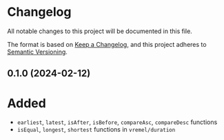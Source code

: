 # Changelog

All notable changes to this project will be documented in this file.

The format is based on [Keep a Changelog](https://keepachangelog.com/en/1.1.0/),
and this project adheres to [Semantic Versioning](https://semver.org/spec/v2.0.0.html).

## 0.1.0 (2024-02-12)

# Added

- `earliest`, `latest`, `isAfter`, `isBefore`, `compareAsc`, `compareDesc` functions
- `isEqual`, `longest`, `shortest` functions in `vremel/duration`
